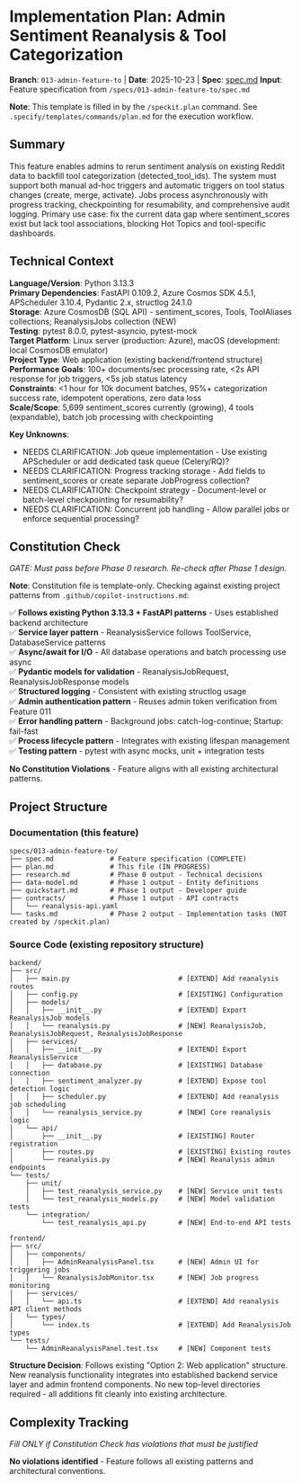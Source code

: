 # Implementation Plan: Admin Sentiment Reanalysis & Tool Categorization

**Branch**: `013-admin-feature-to` | **Date**: 2025-10-23 | **Spec**: [spec.md](spec.md)
**Input**: Feature specification from `/specs/013-admin-feature-to/spec.md`

**Note**: This template is filled in by the `/speckit.plan` command. See `.specify/templates/commands/plan.md` for the execution workflow.

## Summary

This feature enables admins to rerun sentiment analysis on existing Reddit data to backfill tool categorization (detected_tool_ids). The system must support both manual ad-hoc triggers and automatic triggers on tool status changes (create, merge, activate). Jobs process asynchronously with progress tracking, checkpointing for resumability, and comprehensive audit logging. Primary use case: fix the current data gap where sentiment_scores exist but lack tool associations, blocking Hot Topics and tool-specific dashboards.

## Technical Context

**Language/Version**: Python 3.13.3  
**Primary Dependencies**: FastAPI 0.109.2, Azure Cosmos SDK 4.5.1, APScheduler 3.10.4, Pydantic 2.x, structlog 24.1.0  
**Storage**: Azure CosmosDB (SQL API) - sentiment_scores, Tools, ToolAliases collections; ReanalysisJobs collection (NEW)  
**Testing**: pytest 8.0.0, pytest-asyncio, pytest-mock  
**Target Platform**: Linux server (production: Azure), macOS (development: local CosmosDB emulator)  
**Project Type**: Web application (existing backend/frontend structure)  
**Performance Goals**: 100+ documents/sec processing rate, <2s API response for job triggers, <5s job status latency  
**Constraints**: <1 hour for 10k document batches, 95%+ categorization success rate, idempotent operations, zero data loss  
**Scale/Scope**: 5,699 sentiment_scores currently (growing), 4 tools (expandable), batch job processing with checkpointing

**Key Unknowns**:
- NEEDS CLARIFICATION: Job queue implementation - Use existing APScheduler or add dedicated task queue (Celery/RQ)?
- NEEDS CLARIFICATION: Progress tracking storage - Add fields to sentiment_scores or create separate JobProgress collection?
- NEEDS CLARIFICATION: Checkpoint strategy - Document-level or batch-level checkpointing for resumability?
- NEEDS CLARIFICATION: Concurrent job handling - Allow parallel jobs or enforce sequential processing?

## Constitution Check

*GATE: Must pass before Phase 0 research. Re-check after Phase 1 design.*

**Note**: Constitution file is template-only. Checking against existing project patterns from `.github/copilot-instructions.md`:

✅ **Follows existing Python 3.13.3 + FastAPI patterns** - Uses established backend architecture  
✅ **Service layer pattern** - ReanalysisService follows ToolService, DatabaseService patterns  
✅ **Async/await for I/O** - All database operations and batch processing use async  
✅ **Pydantic models for validation** - ReanalysisJobRequest, ReanalysisJobResponse models  
✅ **Structured logging** - Consistent with existing structlog usage  
✅ **Admin authentication pattern** - Reuses admin token verification from Feature 011  
✅ **Error handling pattern** - Background jobs: catch-log-continue; Startup: fail-fast  
✅ **Process lifecycle pattern** - Integrates with existing lifespan management  
✅ **Testing pattern** - pytest with async mocks, unit + integration tests  

**No Constitution Violations** - Feature aligns with all existing architectural patterns.

## Project Structure

### Documentation (this feature)

```
specs/013-admin-feature-to/
├── spec.md              # Feature specification (COMPLETE)
├── plan.md              # This file (IN PROGRESS)
├── research.md          # Phase 0 output - Technical decisions
├── data-model.md        # Phase 1 output - Entity definitions
├── quickstart.md        # Phase 1 output - Developer guide
├── contracts/           # Phase 1 output - API contracts
│   └── reanalysis-api.yaml
└── tasks.md             # Phase 2 output - Implementation tasks (NOT created by /speckit.plan)
```

### Source Code (existing repository structure)

```
backend/
├── src/
│   ├── main.py                           # [EXTEND] Add reanalysis routes
│   ├── config.py                         # [EXISTING] Configuration
│   ├── models/
│   │   ├── __init__.py                   # [EXTEND] Export ReanalysisJob models
│   │   └── reanalysis.py                 # [NEW] ReanalysisJob, ReanalysisJobRequest, ReanalysisJobResponse
│   ├── services/
│   │   ├── __init__.py                   # [EXTEND] Export ReanalysisService
│   │   ├── database.py                   # [EXISTING] Database connection
│   │   ├── sentiment_analyzer.py         # [EXTEND] Expose tool detection logic
│   │   ├── scheduler.py                  # [EXTEND] Add reanalysis job scheduling
│   │   └── reanalysis_service.py         # [NEW] Core reanalysis logic
│   └── api/
│       ├── __init__.py                   # [EXISTING] Router registration
│       ├── routes.py                     # [EXISTING] Existing routes
│       └── reanalysis.py                 # [NEW] Reanalysis admin endpoints
└── tests/
    ├── unit/
    │   ├── test_reanalysis_service.py    # [NEW] Service unit tests
    │   └── test_reanalysis_models.py     # [NEW] Model validation tests
    └── integration/
        └── test_reanalysis_api.py        # [NEW] End-to-end API tests

frontend/
├── src/
│   ├── components/
│   │   ├── AdminReanalysisPanel.tsx      # [NEW] Admin UI for triggering jobs
│   │   └── ReanalysisJobMonitor.tsx      # [NEW] Job progress monitoring
│   ├── services/
│   │   └── api.ts                        # [EXTEND] Add reanalysis API client methods
│   └── types/
│       └── index.ts                      # [EXTEND] Add ReanalysisJob types
└── tests/
    └── AdminReanalysisPanel.test.tsx     # [NEW] Component tests
```

**Structure Decision**: Follows existing "Option 2: Web application" structure. New reanalysis functionality integrates into established backend service layer and admin frontend components. No new top-level directories required - all additions fit cleanly into existing architecture.

## Complexity Tracking

*Fill ONLY if Constitution Check has violations that must be justified*

**No violations identified** - Feature follows all existing patterns and architectural conventions.

